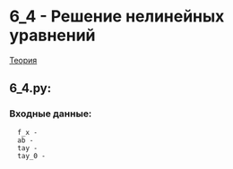 # 6_4 - Решение нелинейных уравнений
[Teория](https://mathhelpplanet.com/static.php?p=metody-resheniya-nelineynykh-uravneniy)
## 6_4.py:
### Входные данные:
      f_x - 
      ab -
      tay -
      tay_0 -
